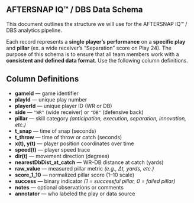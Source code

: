 ## AFTERSNAP IQ™ / DBS Data Schema  

This document outlines the structure we will use for the AFTERSNAP IQ™ / DBS analytics pipeline.  

Each record represents a **single player’s performance** on a **specific play** and **pillar** (ex. a wide receiver’s “Separation” score on Play 24).
The purpose of this schema is to ensure that all team members work with a **consistent and defined data format**. 
Use the following column definitions.
## Column Definitions

- **gameId** — game identifier  
- **playId** — unique play number  
- **playerId** — unique player ID (WR or DB)  
- **side** — `"WR"` (wide receiver) or `"DB"` (defensive back)  
- **pillar** — skill category *(anticipation, execution, separation, innovation, etc.)* 
- **t_snap** — time of snap (seconds)  
- **t_throw** — time of throw or catch (seconds)  
- **x(t), y(t)** — player position coordinates over time  
- **speed(t)** — player speed trace  
- **dir(t)** — movement direction (degrees)  
- **nearestDbDist_at_catch** — WR–DB distance at catch (yards)  
- **raw_value** — measured pillar metric *(e.g., Δt, yards, etc.)*  
- **score_1_10** — normalized pillar score (1–10 scale)  
- **success** — binary indicator *(1 = successful pillar, 0 = failed pillar)*  
- **notes** — optional observations or comments  
- **annotator** — who labeled the play or data source  
